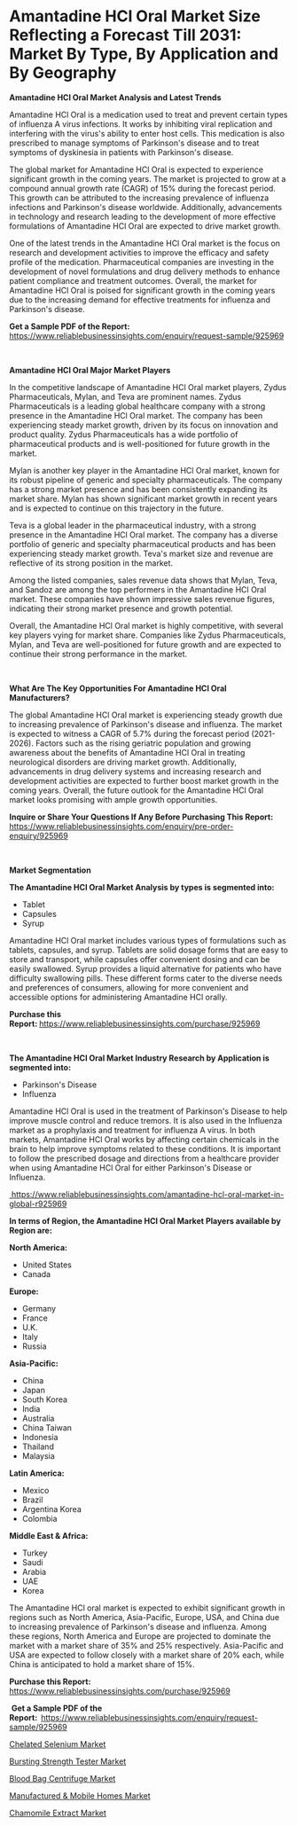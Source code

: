 <p><h1>Amantadine HCl Oral Market Size Reflecting a Forecast Till 2031: Market By Type, By Application and By Geography</h1></p><p><strong>Amantadine HCl Oral Market Analysis and Latest Trends</strong></p>
<p><p>Amantadine HCl Oral is a medication used to treat and prevent certain types of influenza A virus infections. It works by inhibiting viral replication and interfering with the virus's ability to enter host cells. This medication is also prescribed to manage symptoms of Parkinson's disease and to treat symptoms of dyskinesia in patients with Parkinson's disease.</p><p>The global market for Amantadine HCl Oral is expected to experience significant growth in the coming years. The market is projected to grow at a compound annual growth rate (CAGR) of 15% during the forecast period. This growth can be attributed to the increasing prevalence of influenza infections and Parkinson's disease worldwide. Additionally, advancements in technology and research leading to the development of more effective formulations of Amantadine HCl Oral are expected to drive market growth.</p><p>One of the latest trends in the Amantadine HCl Oral market is the focus on research and development activities to improve the efficacy and safety profile of the medication. Pharmaceutical companies are investing in the development of novel formulations and drug delivery methods to enhance patient compliance and treatment outcomes. Overall, the market for Amantadine HCl Oral is poised for significant growth in the coming years due to the increasing demand for effective treatments for influenza and Parkinson's disease.</p></p>
<p><strong>Get a Sample PDF of the Report:&nbsp;</strong> <a href="https://www.reliablebusinessinsights.com/enquiry/request-sample/925969">https://www.reliablebusinessinsights.com/enquiry/request-sample/925969</a></p>
<p>&nbsp;</p>
<p><strong>Amantadine HCl Oral Major Market Players</strong></p>
<p><p>In the competitive landscape of Amantadine HCl Oral market players, Zydus Pharmaceuticals, Mylan, and Teva are prominent names. Zydus Pharmaceuticals is a leading global healthcare company with a strong presence in the Amantadine HCl Oral market. The company has been experiencing steady market growth, driven by its focus on innovation and product quality. Zydus Pharmaceuticals has a wide portfolio of pharmaceutical products and is well-positioned for future growth in the market.</p><p>Mylan is another key player in the Amantadine HCl Oral market, known for its robust pipeline of generic and specialty pharmaceuticals. The company has a strong market presence and has been consistently expanding its market share. Mylan has shown significant market growth in recent years and is expected to continue on this trajectory in the future.</p><p>Teva is a global leader in the pharmaceutical industry, with a strong presence in the Amantadine HCl Oral market. The company has a diverse portfolio of generic and specialty pharmaceutical products and has been experiencing steady market growth. Teva's market size and revenue are reflective of its strong position in the market.</p><p>Among the listed companies, sales revenue data shows that Mylan, Teva, and Sandoz are among the top performers in the Amantadine HCl Oral market. These companies have shown impressive sales revenue figures, indicating their strong market presence and growth potential.</p><p>Overall, the Amantadine HCl Oral market is highly competitive, with several key players vying for market share. Companies like Zydus Pharmaceuticals, Mylan, and Teva are well-positioned for future growth and are expected to continue their strong performance in the market.</p></p>
<p>&nbsp;</p>
<p><strong>What Are The Key Opportunities For Amantadine HCl Oral Manufacturers?</strong></p>
<p><p>The global Amantadine HCl Oral market is experiencing steady growth due to increasing prevalence of Parkinson's disease and influenza. The market is expected to witness a CAGR of 5.7% during the forecast period (2021-2026). Factors such as the rising geriatric population and growing awareness about the benefits of Amantadine HCl Oral in treating neurological disorders are driving market growth. Additionally, advancements in drug delivery systems and increasing research and development activities are expected to further boost market growth in the coming years. Overall, the future outlook for the Amantadine HCl Oral market looks promising with ample growth opportunities.</p></p>
<p><strong>Inquire or Share Your Questions If Any Before Purchasing This Report:</strong> <a href="https://www.reliablebusinessinsights.com/enquiry/pre-order-enquiry/925969">https://www.reliablebusinessinsights.com/enquiry/pre-order-enquiry/925969</a></p>
<p>&nbsp;</p>
<p><strong>Market Segmentation</strong></p>
<p><strong>The Amantadine HCl Oral Market Analysis by types is segmented into:</strong></p>
<p><ul><li>Tablet</li><li>Capsules</li><li>Syrup</li></ul></p>
<p><p>Amantadine HCl Oral market includes various types of formulations such as tablets, capsules, and syrup. Tablets are solid dosage forms that are easy to store and transport, while capsules offer convenient dosing and can be easily swallowed. Syrup provides a liquid alternative for patients who have difficulty swallowing pills. These different forms cater to the diverse needs and preferences of consumers, allowing for more convenient and accessible options for administering Amantadine HCl orally.</p></p>
<p><strong>Purchase this Report:&nbsp;</strong><a href="https://www.reliablebusinessinsights.com/purchase/925969">https://www.reliablebusinessinsights.com/purchase/925969</a></p>
<p>&nbsp;</p>
<p><strong>The Amantadine HCl Oral Market Industry Research by Application is segmented into:</strong></p>
<p><ul><li>Parkinson's Disease</li><li>Influenza</li></ul></p>
<p><p>Amantadine HCl Oral is used in the treatment of Parkinson's Disease to help improve muscle control and reduce tremors. It is also used in the Influenza market as a prophylaxis and treatment for influenza A virus. In both markets, Amantadine HCl Oral works by affecting certain chemicals in the brain to help improve symptoms related to these conditions. It is important to follow the prescribed dosage and directions from a healthcare provider when using Amantadine HCl Oral for either Parkinson's Disease or Influenza.</p></p>
<p><a href="https://www.reliablebusinessinsights.com/amantadine-hcl-oral-market-in-global-r925969">&nbsp;https://www.reliablebusinessinsights.com/amantadine-hcl-oral-market-in-global-r925969</a></p>
<p><strong>In terms of Region, the Amantadine HCl Oral Market Players available by Region are:</strong></p>
<p>
    <p> <strong> North America: </strong>
        <ul>
            <li>United States</li>
            <li>Canada</li>
        </ul>
        </p> 
    <p> <strong> Europe: </strong>
        <ul>
            <li>Germany</li>
            <li>France</li>
            <li>U.K.</li>
            <li>Italy</li>
            <li>Russia</li>
        </ul>
        </p> 
    <p> <strong> Asia-Pacific: </strong>
        <ul>
            <li>China</li>
            <li>Japan</li>
            <li>South Korea</li>
            <li>India</li>
            <li>Australia</li>
            <li>China Taiwan</li>
            <li>Indonesia</li>
            <li>Thailand</li>
            <li>Malaysia</li>
        </ul>
        </p> 
    <p> <strong> Latin America: </strong>
        <ul>
            <li>Mexico</li>
            <li>Brazil</li>
            <li>Argentina Korea</li>
            <li>Colombia</li>
        </ul>
        </p> 
    <p> <strong> Middle East & Africa: </strong>
        <ul>
            <li>Turkey</li>
            <li>Saudi</li>
            <li>Arabia</li>
            <li>UAE</li>
            <li>Korea</li>
        </ul>
    </p>
    </p>
<p><p>The Amantadine HCl oral market is expected to exhibit significant growth in regions such as North America, Asia-Pacific, Europe, USA, and China due to increasing prevalence of Parkinson's disease and influenza. Among these regions, North America and Europe are projected to dominate the market with a market share of 35% and 25% respectively. Asia-Pacific and USA are expected to follow closely with a market share of 20% each, while China is anticipated to hold a market share of 15%.</p></p>
<p><strong>Purchase this Report: </strong><a href="https://www.reliablebusinessinsights.com/purchase/925969">https://www.reliablebusinessinsights.com/purchase/925969</a></p>
<p>&nbsp;<strong>Get a Sample PDF of the Report:&nbsp;&nbsp;</strong><a href="https://www.reliablebusinessinsights.com/enquiry/request-sample/925969">https://www.reliablebusinessinsights.com/enquiry/request-sample/925969</a></p>
<p><strong></strong></p>
<p><p><a href="https://github.com/dringals/Market-Research-Report-List-5/blob/main/chelated-selenium-market.md">Chelated Selenium Market</a></p><p><a href="https://medium.com/@adam.dyer78678/bursting-strength-tester-market-a-global-and-regional-analysis-focus-on-region-country-level-d7acff2551ee">Bursting Strength Tester Market</a></p><p><a href="https://medium.com/@mayekuhic78/blood-bag-centrifuge-market-trends-and-analysis-opportunities-and-challenges-for-future-growth-eaa769747849">Blood Bag Centrifuge Market</a></p><p><a href="https://medium.com/@enosstark/global-manufactured-mobile-homes-market-size-is-expected-to-experience-a-cagr-of-12-2-df90e8bfcb93">Manufactured & Mobile Homes Market</a></p><p><a href="https://github.com/lbird53714/Market-Research-Report-List-5/blob/main/chamomile-extract-market.md">Chamomile Extract Market</a></p></p>